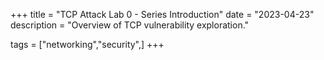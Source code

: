 +++
title = "TCP Attack Lab 0 - Series Introduction"
date = "2023-04-23"
description = "Overview of TCP vulnerability exploration."

tags = ["networking","security",]
+++


